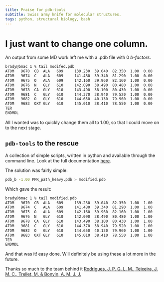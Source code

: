 ```yaml
---
title: Praise for pdb-tools
subtitle: Swiss army knife for molecular structures.
tags: python, structural biology, bash
---
```


# I just want to change one column.

An output from some MD work left me with a .pdb file with 0 _b-factors_.
```bash
brady@bmac 1 % tail modifed.pdb
ATOM   9670  CB  ALA   609     139.230  39.040  82.350  1.00  0.00
ATOM   9674  C   ALA   609     141.480  39.340  81.290  1.00  0.00
ATOM   9675  O   ALA   609     142.160  39.960  82.160  1.00  0.00
ATOM   9676  N   GLY   610     142.090  38.490  80.480  1.00  0.00
ATOM   9678  CA  GLY   610     143.490  38.100  80.430  1.00  0.00
ATOM   9681  C   GLY   610     144.370  38.940  79.520  1.00  0.00
ATOM   9682  O   GLY   610     144.650  40.130  79.960  1.00  0.00
ATOM   9683  OXT GLY   610     145.010  38.410  78.550  1.00  0.00
TER
ENDMDL
```

All I wanted was to quickly change them all to 1.00, so that I could move on to the next stage.

## `pdb-tools` to the rescue

A collection of simple scripts, written in python and available through the command line. Look at the full documentation [here](http://www.bonvinlab.org/pdb-tools/#list-of-tools).

The solution was fairly simple:
```bash
pdb_b -1.00 PPR_path_heavy.pdb > modified.pdb
```

Which gave the result:
```bash
brady@bmac 1 % tail modified.pdb
ATOM   9670  CB  ALA   609     139.230  39.040  82.350  1.00  1.00
ATOM   9674  C   ALA   609     141.480  39.340  81.290  1.00  1.00
ATOM   9675  O   ALA   609     142.160  39.960  82.160  1.00  1.00
ATOM   9676  N   GLY   610     142.090  38.490  80.480  1.00  1.00
ATOM   9678  CA  GLY   610     143.490  38.100  80.430  1.00  1.00
ATOM   9681  C   GLY   610     144.370  38.940  79.520  1.00  1.00
ATOM   9682  O   GLY   610     144.650  40.130  79.960  1.00  1.00
ATOM   9683  OXT GLY   610     145.010  38.410  78.550  1.00  1.00
TER
ENDMDL
```

And that was it! easy done. Will definitely be using these a lot more in the future.

Thanks so much to the team behind it [Rodrigues, J. P. G. L. M., Teixeira, J. M. C., Trellet, M. & Bonvin, A. M. J. J.](https://www.biorxiv.org/content/10.1101/483305v1.article-info)
